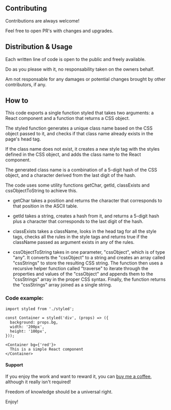 ## Contributing

Contributions are always welcome!

Feel free to open PR's with changes and upgrades.


## Distribution & Usage

Each written line of code is open to the public and freely available.

Do as you please with it, no responsability taken on the owners behalf.

Am not responsable for any damages or potential changes brought by other contributors, if any.

## How to

This code exports a single function styled that takes two arguments: a React component and a function that returns a CSS object.

The styled function generates a unique class name based on the CSS object passed to it, and checks if that class name already exists in the page's head tag.

If the class name does not exist, it creates a new style tag with the styles defined in the CSS object, and adds the class name to the React component.

The generated class name is a combination of a 5-digit hash of the CSS object, and a character derived from the last digit of the hash.

The code uses some utility functions getChar, getId, classExists and cssObjectToString to achieve this.

- getChar takes a position and returns the character that corresponds to that position in the ASCII table.

- getId takes a string, creates a hash from it, and returns a 5-digit hash plus a character that corresponds to the last digit of the hash.

- classExists takes a className, looks in the head tag for all the style tags, checks all the rules in the style tags and returns true if the className passed as argument exists in any of the rules.

- cssObjectToString takes in one parameter, "cssObject", which is of type "any". It converts the "cssObject" to a string and creates an array called "cssStrings" to store the resulting CSS string. The function then uses a recursive helper function called "traverse" to iterate through the properties and values of the "cssObject" and appends them to the "cssStrings" array in the proper CSS syntax. Finally, the function returns the "cssStrings" array joined as a single string.

### Code example:

```
import styled from './styled';

const Container = styled('div', (props) => ({
  background: props.bg,
  width: '200px',
  height: '100px',
}));

<Container bg={'red'}>
  This is a simple React component
</Container>
```

#### Support
If you enjoy the work and want to reward it, you can [buy me a coffee](https://www.buymeacoffee.com/CHodor), although it really isn't required!

Freedom of knowledge should be a universal right.

Enjoy!
